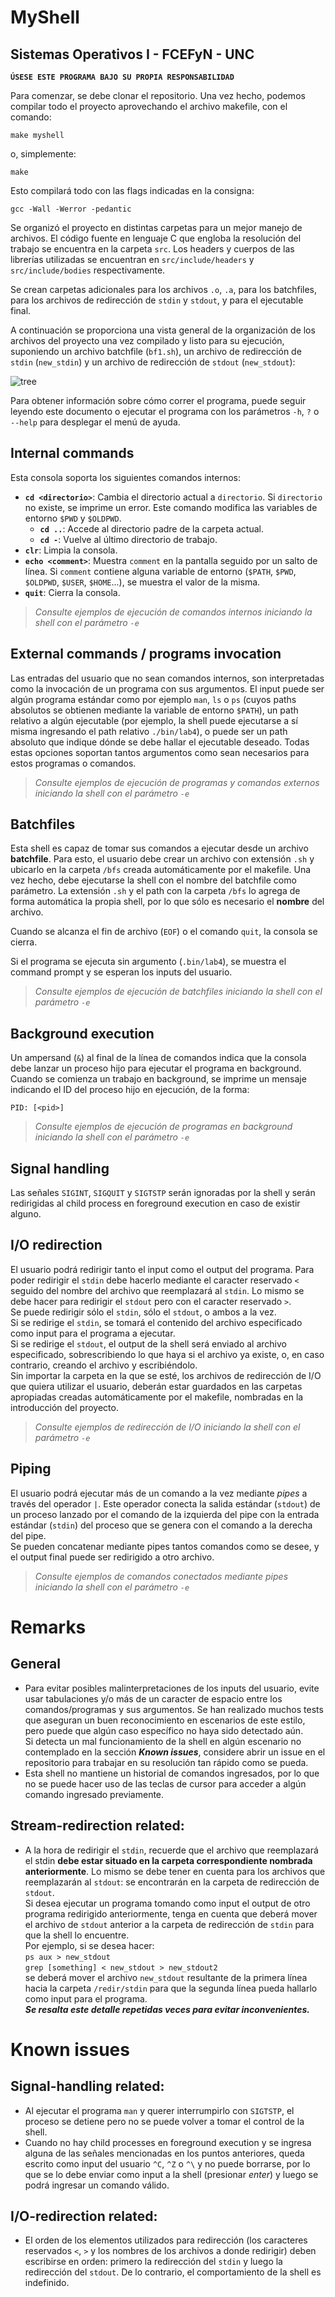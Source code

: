 # MyShell
## Sistemas Operativos I - FCEFyN - UNC

**`ÚSESE ESTE PROGRAMA BAJO SU PROPIA RESPONSABILIDAD`**

Para comenzar, se debe clonar el repositorio. Una vez hecho, podemos compilar todo el proyecto aprovechando el archivo makefile, con el comando:

`make myshell`

o, simplemente:

`make`

Esto compilará todo con las flags indicadas en la consigna:

`gcc -Wall -Werror -pedantic`

Se organizó el proyecto en distintas carpetas para un mejor manejo de archivos. El código fuente en lenguaje C que engloba la resolución del trabajo se encuentra en la carpeta `src`. Los headers y cuerpos de las librerías utilizadas se encuentran en `src/include/headers` y `src/include/bodies` respectivamente.

Se crean carpetas adicionales para los archivos `.o`, `.a`, para los batchfiles, para los archivos de redirección de `stdin` y `stdout`, y para el ejecutable final.

A continuación se proporciona una vista general de la organización de los archivos del proyecto una vez compilado y listo para su ejecución, suponiendo un archivo batchfile (`bf1.sh`), un archivo de redirección de `stdin` (`new_stdin`) y un archivo de redirección de `stdout` (`new_stdout`):

![tree](https://user-images.githubusercontent.com/66426042/145492464-a1487aec-cb1b-4001-9e5a-fd2d7c77ee93.png)

Para obtener información sobre cómo correr el programa, puede seguir leyendo este documento o ejecutar el programa con los parámetros `-h`, `?` o `--help` para desplegar el menú de ayuda.

## Internal commands
Esta consola soporta los siguientes comandos internos:

- **`cd <directorio>`**: Cambia el directorio actual a `directorio`. Si `directorio` no existe, se imprime un error. Este comando modifica las variables de entorno `$PWD` y  `$OLDPWD`.
    - **`cd ..`**: Accede al directorio padre de la carpeta actual.
    - **`cd -`**: Vuelve al último directorio de trabajo.
- **`clr`**: Limpia la consola.
- **`echo <comment>`**: Muestra `comment` en la pantalla seguido por un salto de línea. Si `comment` contiene alguna variable de entorno (`$PATH`, `$PWD`, `$OLDPWD`, `$USER`, `$HOME`...), se muestra el valor de la misma.
- **`quit`**: Cierra la consola.

> *Consulte ejemplos de ejecución de comandos internos iniciando la shell con el parámetro `-e`*

## External commands / programs invocation
Las entradas del usuario que no sean comandos internos, son interpretadas como la invocación de un programa con sus argumentos. El input puede ser algún programa estándar como por ejemplo `man`, `ls` o `ps` (cuyos paths absolutos se obtienen mediante la variable de entorno `$PATH`), un path relativo a algún ejecutable (por ejemplo, la shell puede ejecutarse a sí misma ingresando el path relativo `./bin/lab4`), o puede ser un path absoluto que indique dónde se debe hallar el ejecutable deseado. Todas estas opciones soportan tantos argumentos como sean necesarios para estos programas o comandos.

> *Consulte ejemplos de ejecución de programas y comandos externos iniciando la shell con el parámetro `-e`*

## Batchfiles
Esta shell es capaz de tomar sus comandos a ejecutar desde un archivo **batchfile**. Para esto, el usuario debe crear un archivo con extensión `.sh` y ubicarlo en la carpeta `/bfs` creada automáticamente por el makefile. Una vez hecho, debe ejecutarse la shell con el nombre del batchfile como parámetro. La extensión `.sh` y el path con la carpeta `/bfs` lo agrega de forma automática la propia shell, por lo que sólo es necesario el **nombre** del archivo.

Cuando se alcanza el fin de archivo (`EOF`) o el comando `quit`, la consola se cierra.

Si el programa se ejecuta sin argumento (`.bin/lab4`), se muestra el command prompt y se esperan los inputs del usuario.

> *Consulte ejemplos de ejecución de batchfiles iniciando la shell con el parámetro `-e`*

## Background execution
Un ampersand (`&`) al final de la línea de comandos indica que la consola debe lanzar un proceso hijo para ejecutar el programa en background.\
Cuando se comienza un trabajo en background, se imprime un mensaje indicando el ID del proceso hijo en ejecución, de la forma:

`PID: [<pid>]`

> *Consulte ejemplos de ejecución de programas en background iniciando la shell con el parámetro `-e`*

## Signal handling
Las señales `SIGINT`, `SIGQUIT` y `SIGTSTP` serán ignoradas por la shell y serán redirigidas al child process en foreground execution en caso de existir alguno.

## I/O redirection
El usuario podrá redirigir tanto el input como el output del programa. Para poder redirigir el `stdin` debe hacerlo mediante el caracter reservado `<` seguido del nombre del archivo que reemplazará al `stdin`. Lo mismo se debe hacer para redirigir el `stdout` pero con el caracter reservado `>`.\
Se puede redirigir sólo el `stdin`, sólo el `stdout`, o ambos a la vez.\
Si se redirige el `stdin`, se tomará el contenido del archivo especificado como input para el programa a ejecutar.\
Si se redirige el `stdout`, el output de la shell será enviado al archivo especificado, sobrescribiendo lo que haya si el archivo ya existe, o, en caso contrario, creando el archivo y escribiéndolo.\
Sin importar la carpeta en la que se esté, los archivos de redirección de I/O que quiera utilizar el usuario, deberán estar guardados en las carpetas apropiadas creadas automáticamente por el makefile, nombradas en la introducción del proyecto.

> *Consulte ejemplos de redirección de I/O iniciando la shell con el parámetro `-e`*

## Piping
El usuario podrá ejecutar más de un comando a la vez mediante *pipes* a través del operador `|`. Este operador conecta la salida estándar (`stdout`) de un proceso lanzado por el comando de la izquierda del pipe con la entrada estándar (`stdin`) del proceso que se genera con el comando a la derecha del pipe.\
Se pueden concatenar mediante pipes tantos comandos como se desee, y el output final puede ser redirigido a otro archivo.

> *Consulte ejemplos de comandos conectados mediante pipes iniciando la shell con el parámetro `-e`*

# Remarks
## General
- Para evitar posibles malinterpretaciones de los inputs del usuario, evite usar tabulaciones y/o más de un caracter de espacio entre los comandos/programas y sus argumentos. Se han realizado muchos tests que aseguran un buen reconocimiento en escenarios de este estilo, pero puede que algún caso específico no haya sido detectado aún.\
Si detecta un mal funcionamiento de la shell en algún escenario no contemplado en la sección ***Known issues***, considere abrir un issue en el repositorio para trabajar en su resolución tan rápido como se pueda.
- Esta shell no mantiene un historial de comandos ingresados, por lo que no se puede hacer uso de las teclas de cursor para acceder a algún comando ingresado previamente.
## Stream-redirection related:
- A la hora de redirigir el `stdin`, recuerde que el archivo que reemplazará el stdin **debe estar situado en la carpeta correspondiente nombrada anteriormente**. Lo mismo se debe tener en cuenta para los archivos que reemplazarán al `stdout`: se encontrarán en la carpeta de redirección de `stdout`.\
Si desea ejecutar un programa tomando como input el output de otro programa redirigido anteriormente, tenga en cuenta que deberá mover el archivo de `stdout` anterior a la carpeta de redirección de `stdin` para que la shell lo encuentre.\
Por ejemplo, si se desea hacer:\
`ps aux > new_stdout`\
`grep [something] < new_stdout > new_stdout2`\
se deberá mover el archivo `new_stdout` resultante de la primera línea hacia la carpeta `/redir/stdin` para que la segunda línea pueda hallarlo como input para el programa.\
***Se resalta este detalle repetidas veces para evitar inconvenientes.***

# Known issues
## Signal-handling related:
- Al ejecutar el programa `man` y querer interrumpirlo con `SIGTSTP`, el proceso se detiene pero no se puede volver a tomar el control de la shell.
- Cuando no hay child processes en foreground execution y se ingresa alguna de las señales mencionadas en los puntos anteriores, queda escrito como input del usuario `^C`, `^Z` o `^\` y no puede borrarse, por lo que se lo debe enviar como input a la shell (presionar *enter*) y luego se podrá ingresar un comando válido.
## I/O-redirection related:
- El orden de los elementos utilizados para redirección (los caracteres reservados `<`, `>` y los nombres de los archivos a donde redirigir) deben escribirse en orden: primero la redirección del `stdin` y luego la redirección del `stdout`. De lo contrario, el comportamiento de la shell es indefinido.
